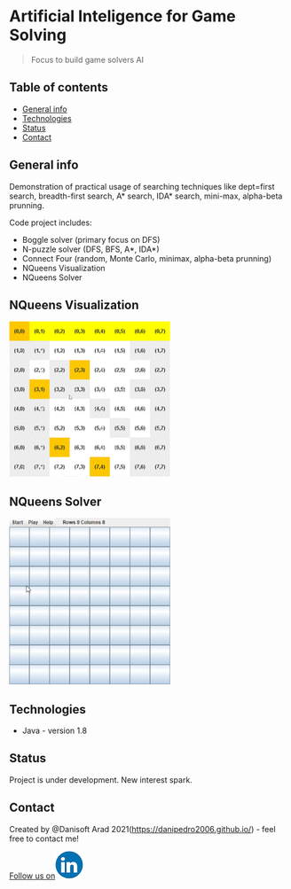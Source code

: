 # Artificial Inteligence for Game Solving
> Focus to build game solvers AI

## Table of contents
* [General info](#general-info)
* [Technologies](#technologies)
* [Status](#status)
* [Contact](#contact)

## General info
Demonstration of practical usage of searching techniques like dept=first search, breadth-first search, A* search, IDA* search, mini-max, alpha-beta prunning.

Code project includes:

- Boggle solver (primary focus on DFS)  
- N-puzzle solver (DFS, BFS, A*, IDA*)  
- Connect Four (random, Monte Carlo, minimax, alpha-beta prunning)  
- NQueens Visualization  
- NQueens Solver  

## NQueens Visualization  
<img src=https://github.com/danipedro2006/AI-game-solving/blob/master/NQuenns%20visualization/ckrkwtoLfY.gif width="290"  height="280">  

## NQueens Solver    
<img src=https://github.com/danipedro2006/AI-game-solving/blob/master/NQueensGUI/onfLrFBnvD.gif width="290"  height="300">

## Technologies
* Java - version 1.8



## Status
Project is under development. New interest spark. 


## Contact
Created by @Danisoft Arad 2021(https://danipedro2006.github.io/) - feel free to contact me!  

[Follow us on](https://www.linkedin.com/in/daniel-pirvu/)![LinkedIn](https://github.com/danipedro2006/AI-game-solving/blob/master/NQuenns%20visualization/linkedin.png)